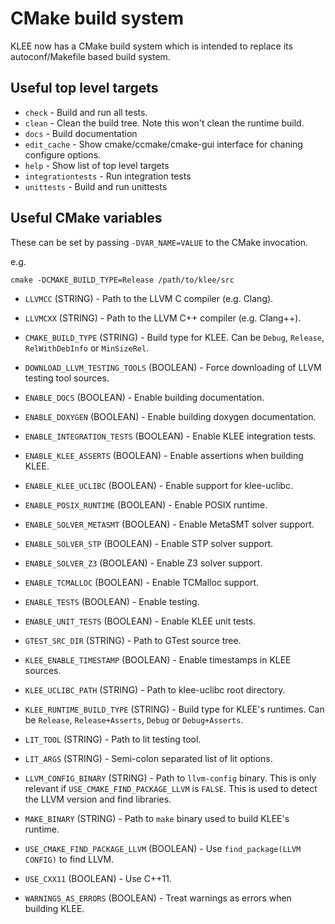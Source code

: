 # CMake build system

KLEE now has a CMake build system which is intended to replace
its autoconf/Makefile based build system.

## Useful top level targets

* `check` - Build and run all tests.
* `clean` - Clean the build tree. Note this won't clean the runtime build.
* `docs` - Build documentation
* `edit_cache` - Show cmake/ccmake/cmake-gui interface for chaning configure options.
* `help` - Show list of top level targets
* `integrationtests` - Run integration tests
* `unittests` - Build and run unittests

## Useful CMake variables

These can be set by passing `-DVAR_NAME=VALUE` to the CMake invocation.

e.g.

```
cmake -DCMAKE_BUILD_TYPE=Release /path/to/klee/src
```
* `LLVMCC` (STRING) - Path to the LLVM C compiler (e.g. Clang).

* `LLVMCXX` (STRING) - Path to the LLVM C++ compiler (e.g. Clang++).

* `CMAKE_BUILD_TYPE` (STRING) - Build type for KLEE. Can be
  `Debug`, `Release`, `RelWithDebInfo` or `MinSizeRel`.

* `DOWNLOAD_LLVM_TESTING_TOOLS` (BOOLEAN) - Force downloading
   of LLVM testing tool sources.

* `ENABLE_DOCS` (BOOLEAN) - Enable building documentation.

* `ENABLE_DOXYGEN` (BOOLEAN) - Enable building doxygen documentation.

* `ENABLE_INTEGRATION_TESTS` (BOOLEAN) - Enable KLEE integration tests.

* `ENABLE_KLEE_ASSERTS` (BOOLEAN) - Enable assertions when building KLEE.

* `ENABLE_KLEE_UCLIBC` (BOOLEAN) - Enable support for klee-uclibc.

* `ENABLE_POSIX_RUNTIME` (BOOLEAN) - Enable POSIX runtime.

* `ENABLE_SOLVER_METASMT` (BOOLEAN) - Enable MetaSMT solver support.

* `ENABLE_SOLVER_STP` (BOOLEAN) - Enable STP solver support.

* `ENABLE_SOLVER_Z3` (BOOLEAN) - Enable Z3 solver support.

* `ENABLE_TCMALLOC` (BOOLEAN) - Enable TCMalloc support.

* `ENABLE_TESTS` (BOOLEAN) - Enable testing.

* `ENABLE_UNIT_TESTS` (BOOLEAN) - Enable KLEE unit tests.

* `GTEST_SRC_DIR` (STRING) - Path to GTest source tree.

* `KLEE_ENABLE_TIMESTAMP` (BOOLEAN) - Enable timestamps in KLEE sources.

* `KLEE_UCLIBC_PATH` (STRING) - Path to klee-uclibc root directory.

* `KLEE_RUNTIME_BUILD_TYPE` (STRING) - Build type for KLEE's runtimes.
   Can be `Release`, `Release+Asserts`, `Debug` or `Debug+Asserts`.

* `LIT_TOOL` (STRING) - Path to lit testing tool.

* `LIT_ARGS` (STRING) - Semi-colon separated list of lit options.

* `LLVM_CONFIG_BINARY` (STRING) - Path to `llvm-config` binary. This is
   only relevant if `USE_CMAKE_FIND_PACKAGE_LLVM` is `FALSE`. This is used
   to detect the LLVM version and find libraries.

* `MAKE_BINARY` (STRING) - Path to `make` binary used to build KLEE's runtime.

* `USE_CMAKE_FIND_PACKAGE_LLVM` (BOOLEAN) - Use `find_package(LLVM CONFIG)`
   to find LLVM.

* `USE_CXX11` (BOOLEAN) - Use C++11.

* `WARNINGS_AS_ERRORS` (BOOLEAN) - Treat warnings as errors when building KLEE.

